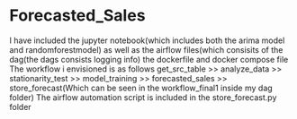 # Forecasted_Sales
I have included the jupyter notebook(which includes both the arima model and randomforestmodel) as well as the airflow files(which consisits of the dag(the dags consists logging info) the dockerfile and docker compose file The workflow i envisioned is as follows get_src_table >> analyze_data >> stationarity_test >> model_training >> forecasted_sales >> store_forecast(Which can be seen in the workflow_final1 inside my dag folder) The airflow automation script is included in the store_forecast.py folder
